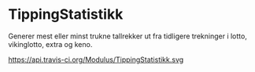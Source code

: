 TippingStatistikk
=================
Generer mest eller minst trukne tallrekker ut fra tidligere trekninger i lotto, vikinglotto, extra og keno.

https://api.travis-ci.org/Modulus/TippingStatistikk.svg

